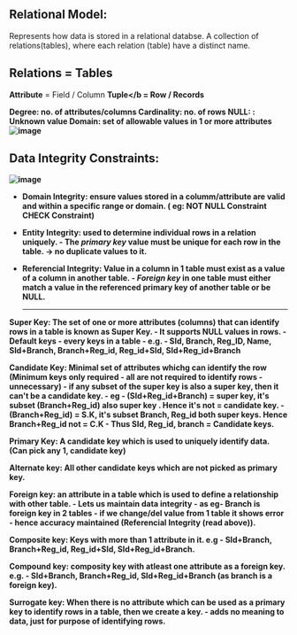 ## Relational Model:
Represents how data is stored in a relational databse.
A collection of relations(tables), where each relation (table) have a distinct name.

## Relations = Tables 
<b>Attribute</b> = Field / Column
<b>Tuple</b = Row / Records

<b>Degree: </b> no. of attributes/columns
<b>Cardinality: </b> no. of rows
<b>NULL: </b>: Unknown value
<b>Domain: </b> set of allowable values in 1 or more attributes 
            ![image](https://github.com/user-attachments/assets/c472d46f-02fc-4e45-99c4-03085dbed09d)


## Data Integrity Constraints:
![image](https://github.com/user-attachments/assets/748a6efe-6f83-41c1-812e-6793761b3952)

- **Domain Integrity**: ensure values stored in a columm/attribute are valid and within a specific range or domain. ( eg: NOT NULL Constraint
CHECK Constraint)
- **Entity Integrity:** used to determine individual rows in a relation uniquely.
                       - The _primary key_ value must be unique for each row in the table. -> no duplicate values to it.
- **Referencial Integrity:** Value in a column in 1 table must exist as a value of a column in another table.
                       - _Foreign key_ in one table must either match a value in the referenced primary key of another table or be NULL.

  <hr>


**Super Key**: The set of one or more attributes (columns) that can identify rows in a table is known as Super Key. 
                - It supports NULL values in rows. 
                - Default keys - every keys in a table - e.g. - SId, Branch, Reg_ID, Name, SId+Branch, Branch+Reg_id, Reg_id+SId, SId+Reg_id+Branch
                
**Candidate Key**: Minimal set of attributes whichg can identify the row (Minimum keys only required - all are not required to identify rows - unnecessary)
                - if any subset of the super key is also a super key, then it can't be a candidate key.
                - eg - (SId+Reg_id+Branch) = super key, it's subset (Branch+Reg_id) also super key . Hence it's not = candidate key.
                - (Branch+Reg_id) = S.K, it's subset Branch, Reg_id both super keys. Hence Branch+Reg_id not = C.K
                - Thus SId, Reg_id, branch = Candidate keys.
                
**Primary Key**: A candidate key which is used to uniquely identify data. (Can pick any 1, candidate key)

**Alternate key**: All other candidate keys which are not picked as primary key.

**Foreign key**: an attribute in a table which is used to define a relationship with other table.
                - Lets us maintain data integrity - as eg- Branch is foreign key in 2 tables - if we change/del value from 1 table it shows error - hence accuracy maintained (Referencial Integrity (read above)).
                
**Composite key**: Keys with more than 1 attribute in it. e.g - SId+Branch, Branch+Reg_id, Reg_id+SId, SId+Reg_id+Branch.

**Compound key**: composity key with atleast one attribute as a foreign key. e.g. - SId+Branch, Branch+Reg_id, SId+Reg_id+Branch (as branch is a foreign key).

**Surrogate key**: When there is no attribute which can be used as a primary key to identify rows in a table, then we create a key.
                  - adds no meaning to data, just for purpose of identifying rows.
